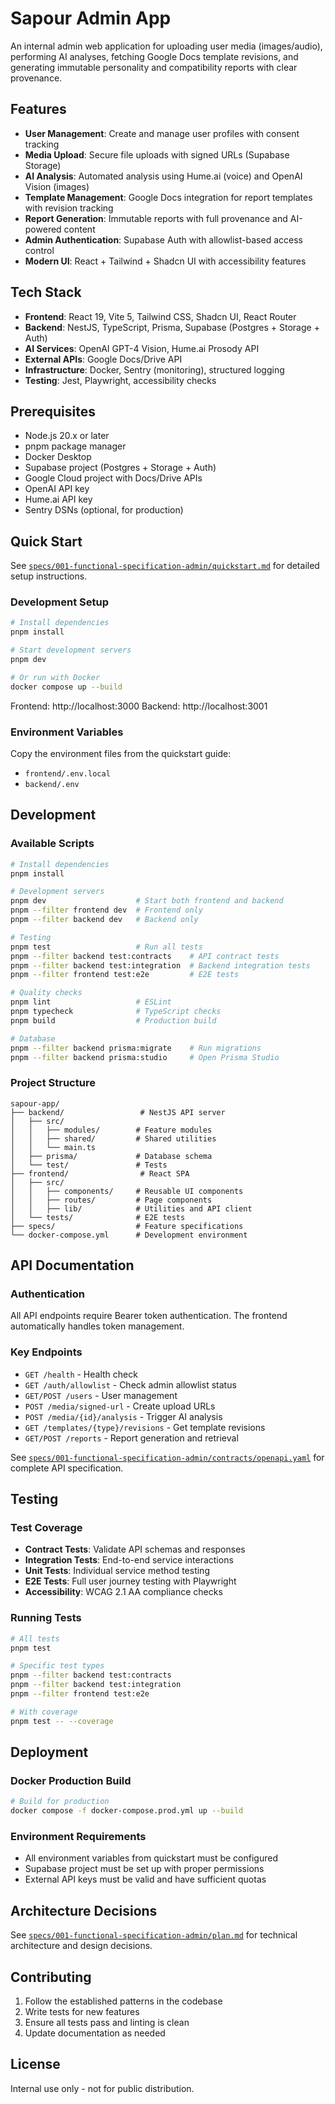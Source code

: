 # Sapour Admin App

An internal admin web application for uploading user media (images/audio), performing AI analyses, fetching Google Docs template revisions, and generating immutable personality and compatibility reports with clear provenance.

## Features

- **User Management**: Create and manage user profiles with consent tracking
- **Media Upload**: Secure file uploads with signed URLs (Supabase Storage)
- **AI Analysis**: Automated analysis using Hume.ai (voice) and OpenAI Vision (images)
- **Template Management**: Google Docs integration for report templates with revision tracking
- **Report Generation**: Immutable reports with full provenance and AI-powered content
- **Admin Authentication**: Supabase Auth with allowlist-based access control
- **Modern UI**: React + Tailwind + Shadcn UI with accessibility features

## Tech Stack

- **Frontend**: React 19, Vite 5, Tailwind CSS, Shadcn UI, React Router
- **Backend**: NestJS, TypeScript, Prisma, Supabase (Postgres + Storage + Auth)
- **AI Services**: OpenAI GPT-4 Vision, Hume.ai Prosody API
- **External APIs**: Google Docs/Drive API
- **Infrastructure**: Docker, Sentry (monitoring), structured logging
- **Testing**: Jest, Playwright, accessibility checks

## Prerequisites

- Node.js 20.x or later
- pnpm package manager
- Docker Desktop
- Supabase project (Postgres + Storage + Auth)
- Google Cloud project with Docs/Drive APIs
- OpenAI API key
- Hume.ai API key
- Sentry DSNs (optional, for production)

## Quick Start

See [`specs/001-functional-specification-admin/quickstart.md`](specs/001-functional-specification-admin/quickstart.md) for detailed setup instructions.

### Development Setup

```bash
# Install dependencies
pnpm install

# Start development servers
pnpm dev

# Or run with Docker
docker compose up --build
```

Frontend: http://localhost:3000
Backend: http://localhost:3001

### Environment Variables

Copy the environment files from the quickstart guide:

- `frontend/.env.local`
- `backend/.env`

## Development

### Available Scripts

```bash
# Install dependencies
pnpm install

# Development servers
pnpm dev                    # Start both frontend and backend
pnpm --filter frontend dev  # Frontend only
pnpm --filter backend dev   # Backend only

# Testing
pnpm test                   # Run all tests
pnpm --filter backend test:contracts    # API contract tests
pnpm --filter backend test:integration  # Backend integration tests
pnpm --filter frontend test:e2e         # E2E tests

# Quality checks
pnpm lint                   # ESLint
pnpm typecheck              # TypeScript checks
pnpm build                  # Production build

# Database
pnpm --filter backend prisma:migrate    # Run migrations
pnpm --filter backend prisma:studio     # Open Prisma Studio
```

### Project Structure

```
sapour-app/
├── backend/                 # NestJS API server
│   ├── src/
│   │   ├── modules/        # Feature modules
│   │   ├── shared/         # Shared utilities
│   │   └── main.ts
│   ├── prisma/             # Database schema
│   └── test/               # Tests
├── frontend/                # React SPA
│   ├── src/
│   │   ├── components/     # Reusable UI components
│   │   ├── routes/         # Page components
│   │   ├── lib/            # Utilities and API client
│   └── tests/              # E2E tests
├── specs/                  # Feature specifications
└── docker-compose.yml      # Development environment
```

## API Documentation

### Authentication

All API endpoints require Bearer token authentication. The frontend automatically handles token management.

### Key Endpoints

- `GET /health` - Health check
- `GET /auth/allowlist` - Check admin allowlist status
- `GET/POST /users` - User management
- `POST /media/signed-url` - Create upload URLs
- `POST /media/{id}/analysis` - Trigger AI analysis
- `GET /templates/{type}/revisions` - Get template revisions
- `GET/POST /reports` - Report generation and retrieval

See [`specs/001-functional-specification-admin/contracts/openapi.yaml`](specs/001-functional-specification-admin/contracts/openapi.yaml) for complete API specification.

## Testing

### Test Coverage

- **Contract Tests**: Validate API schemas and responses
- **Integration Tests**: End-to-end service interactions
- **Unit Tests**: Individual service method testing
- **E2E Tests**: Full user journey testing with Playwright
- **Accessibility**: WCAG 2.1 AA compliance checks

### Running Tests

```bash
# All tests
pnpm test

# Specific test types
pnpm --filter backend test:contracts
pnpm --filter backend test:integration
pnpm --filter frontend test:e2e

# With coverage
pnpm test -- --coverage
```

## Deployment

### Docker Production Build

```bash
# Build for production
docker compose -f docker-compose.prod.yml up --build
```

### Environment Requirements

- All environment variables from quickstart must be configured
- Supabase project must be set up with proper permissions
- External API keys must be valid and have sufficient quotas

## Architecture Decisions

See [`specs/001-functional-specification-admin/plan.md`](specs/001-functional-specification-admin/plan.md) for technical architecture and design decisions.

## Contributing

1. Follow the established patterns in the codebase
2. Write tests for new features
3. Ensure all tests pass and linting is clean
4. Update documentation as needed

## License

Internal use only - not for public distribution.
